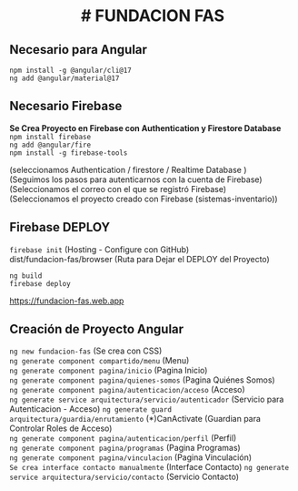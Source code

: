 <h1 align="center"> # FUNDACION FAS </h1>

## Necesario para Angular
`npm install -g @angular/cli@17`<br>
`ng add @angular/material@17`<br>


## Necesario Firebase
<b>Se Crea Proyecto en Firebase con Authentication y Firestore Database</b><br>
`npm install firebase`<br>
`ng add @angular/fire`<br>
`npm install -g firebase-tools`<br>

(seleccionamos Authentication / firestore / Realtime Database )<br>
(Seguimos los pasos para autenticarnos con la cuenta de Firebase)<br>
(Seleccionamos el correo con el que se registró Firebase)<br>
(Seleccionamos el proyecto creado con Firebase (sistemas-inventario))<br>


## Firebase DEPLOY
`firebase init` (Hosting - Configure con GitHub)<br>
dist/fundacion-fas/browser  (Ruta para Dejar el DEPLOY del Proyecto)<br>


`ng build` <br>
`firebase deploy`<br>

https://fundacion-fas.web.app


## Creación de Proyecto Angular

`ng new fundacion-fas` (Se crea con CSS)<br>
`ng generate component compartido/menu` (Menu)<br>
`ng generate component pagina/inicio` (Pagina Inicio)<br>
`ng generate component pagina/quienes-somos` (Pagina Quiénes Somos)<br>
`ng generate component pagina/autenticacion/acceso` (Acceso)<br>
`ng generate service arquitectura/servicio/autenticador` (Servicio para Autenticacion - Acceso)
`ng generate guard arquitectura/guardia/enrutamiento` (*)CanActivate (Guardian para Controlar Roles de Acceso)<br>
`ng generate component pagina/autenticacion/perfil` (Perfil)<br>
`ng generate component pagina/programas` (Pagina Programas)<br>
`ng generate component pagina/vinculacion` (Pagina Vinculación)<br>
`Se crea interface contacto manualmente` (Interface Contacto)
`ng generate service arquitectura/servicio/contacto` (Servicio Contacto)


